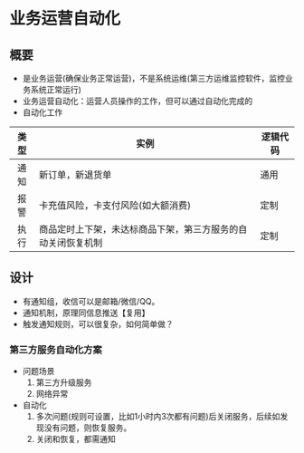 # 业务运营自动化

## 概要
* 是业务运营(确保业务正常运营)，不是系统运维(第三方运维监控软件，监控业务系统正常运行)
* 业务运营自动化：运营人员操作的工作，但可以通过自动化完成的
* 自动化工作

| 类型 | 实例 | 逻辑代码 |
| :----: | ---- | ---- |
| 通知 | 新订单，新退货单 | 通用 |
| 报警 | 卡充值风险，卡支付风险(如大额消费) | 定制 |
| 执行 | 商品定时上下架，未达标商品下架，第三方服务的自动关闭恢复机制 | 定制 |


## 设计
* 有通知组，收信可以是邮箱/微信/QQ。
* 通知机制，原理同信息推送【复用】
* 触发通知规则，可以很复杂，如何简单做？

### 第三方服务自动化方案
* 问题场景
  1. 第三方升级服务
  1. 网络异常
* 自动化
  1. 多次问题(规则可设置，比如1小时内3次都有问题)后关闭服务，后续如发现没有问题，则恢复服务。
  1. 关闭和恢复，都需通知

